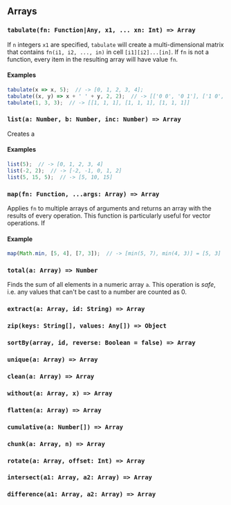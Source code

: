## Arrays

### `tabulate(fn: Function|Any, x1, ... xn: Int) => Array`
If `n` integers `x1` are specified, `tabulate` will create a multi-dimensional matrix that contains `fn(i1, i2, ..., in)` in cell `[i1][i2]...[in]`.
If `fn` is not a function, every item in the resulting array will have value `fn`.

#### Examples
```js
tabulate(x => x, 5);  // -> [0, 1, 2, 3, 4];
tabulate((x, y) => x + ' ' + y, 2, 2);  // -> [['0 0', '0 1'], ['1 0', '1 1']]
tabulate(1, 3, 3);  // -> [[1, 1, 1], [1, 1, 1], [1, 1, 1]]
```


### `list(a: Number, b: Number, inc: Number) => Array`
Creates a 

#### Examples
```js
list(5);  // -> [0, 1, 2, 3, 4]
list(-2, 2);  // -> [-2, -1, 0, 1, 2]
list(5, 15, 5);  // -> [5, 10, 15]
```


### `map(fn: Function, ...args: Array) => Array`
Applies `fn` to multiple arrays of arguments and returns an array with the results of every operation.
This function is particularly useful for vector operations.
If 

#### Example
```js
map(Math.min, [5, 4], [7, 3]);  // -> [min(5, 7), min(4, 3)] = [5, 3]
```


### `total(a: Array) => Number`
Finds the sum of all elements in a numeric array `a`. This operation is *safe*, i.e. any values that can't be cast to a number are counted as 0.


### `extract(a: Array, id: String) => Array`


### `zip(keys: String[], values: Any[]) => Object`


### `sortBy(array, id, reverse: Boolean = false) => Array`


### `unique(a: Array) => Array`


### `clean(a: Array) => Array`


### `without(a: Array, x) => Array`


### `flatten(a: Array) => Array`


### `cumulative(a: Number[]) => Array`


### `chunk(a: Array, n) => Array`


### `rotate(a: Array, offset: Int) => Array`


### `intersect(a1: Array, a2: Array) => Array`


### `difference(a1: Array, a2: Array) => Array`
